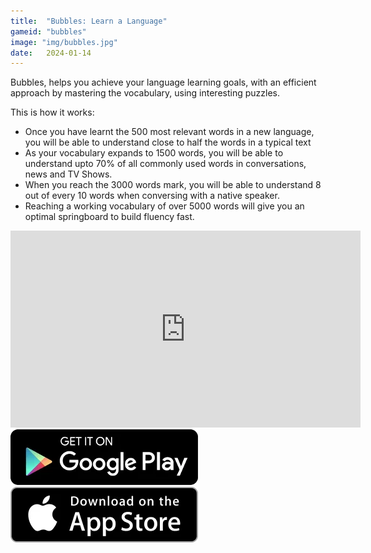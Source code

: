 ```yaml
---
title:  "Bubbles: Learn a Language"
gameid: "bubbles"
image: "img/bubbles.jpg"
date:   2024-01-14
---
```


Bubbles, helps you achieve your language learning goals, with an efficient approach by mastering the vocabulary, using interesting puzzles.

This is how it works:
* Once you have learnt the 500 most relevant words in a new language, you will be able to understand close to half the words in a typical text
* As your vocabulary expands to 1500 words, you will be able to understand upto 70% of all commonly used words in conversations, news and TV Shows.
* When you reach the 3000 words mark, you will be able to understand 8 out of every 10 words when conversing with a native speaker.
* Reaching a working vocabulary of over 5000 words will give you an optimal springboard to build fluency fast.

<div class="video-container">
    <iframe width="560" height="315" src="https://www.youtube.com/embed/MQAqCloHp0E" frameborder="0"
            allow="autoplay; encrypted-media" allowfullscreen></iframe>
</div>
<div class="download-buttons">
    <a target="_blank"
       href="https://play.google.com/store/apps/details?id=com.rGyani.bubbles">
        <img class="link" src="img/ui/playstore.png"></a>
    <a target="_blank"
       href="https://apps.apple.com/us/app/bubbles-learn-a-language/id1598011148">
        <img class="link" src="img/ui/appstore.png"></a>
</div>